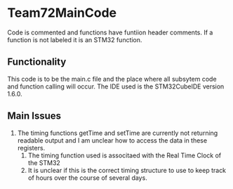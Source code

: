 # Team72MainCode
Code is commented and functions have funtiion header comments. If a function is not labeled it is an STM32 function.

## Functionality
This code is to be the main.c file and the place where all subsytem code and function calling will occur.
The IDE used is the STM32CubeIDE version 1.6.0. 

## Main Issues
1. The timing functions getTime and setTime are currently not returning readable output and I am unclear how to access the data in these registers.
    1. The timing function used is associtaed with the Real Time Clock of the STM32
    2. It is unclear if this is the correct timing structure to use to keep track of hours over the course of several days.
